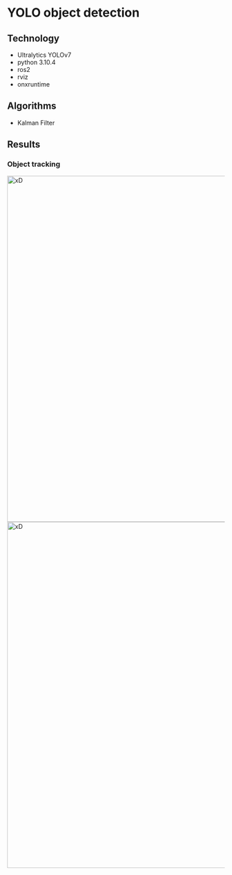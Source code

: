 # YOLO object detection

## Technology
- Ultralytics YOLOv7
- python 3.10.4
- ros2
- rviz
- onxruntime

## Algorithms
- Kalman Filter


## Results

### Object tracking 

<img src="https://github.com/jedrzej-put/yolo_object_detecion/blob/main/01_object_tracking\id_15_1.png" width="800" height="800"  title="xD">


<img src="https://github.com/jedrzej-put/yolo_object_detecion/blob/main/01_object_tracking\id_15_2.png" width="800" height="800"  title="xD">
